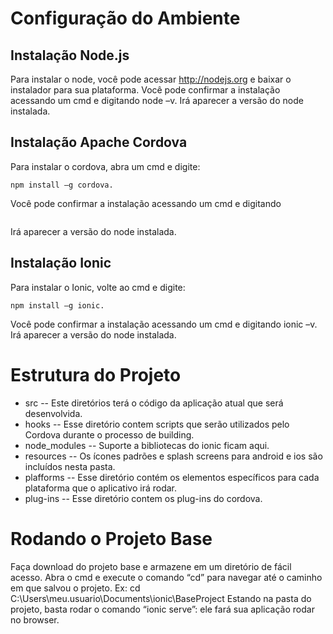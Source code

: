 # Configuração do Ambiente
## Instalação Node.js
Para instalar o node, você pode acessar  http://nodejs.org e baixar o instalador para sua plataforma.
Você pode confirmar a instalação acessando um cmd e digitando node –v. Irá aparecer a versão do node instalada.
## Instalação Apache Cordova
Para instalar o cordova, abra um cmd e digite: 
```
npm install –g cordova.
```

Você pode confirmar a instalação acessando um cmd e digitando 
```cordova –v
```
Irá aparecer a versão do node instalada.
## Instalação Ionic
Para instalar o Ionic, volte ao cmd e digite: 
```
npm install –g ionic.
```
Você pode confirmar a instalação acessando um cmd e digitando ionic –v. Irá aparecer a versão do node instalada.
# Estrutura do Projeto
- src -- Este diretórios terá o código da aplicação atual que será desenvolvida.
- hooks -- Esse diretório contem scripts que serão utilizados pelo Cordova durante o processo de building.
- node_modules -- Suporte a bibliotecas do ionic ficam aqui.
- resources -- Os ícones padrões e splash screens para android e ios são incluídos nesta pasta.
- plafforms -- Esse diretório contém os elementos específicos para cada plataforma que o aplicativo irá rodar.
- plug-ins -- Esse diretório contem os plug-ins do cordova.
# Rodando o Projeto Base
Faça download do projeto base e armazene em um diretório de fácil acesso.
Abra o cmd e execute o comando “cd” para navegar até o caminho em que salvou o projeto. 
Ex: cd C:\Users\meu.usuario\Documents\ionic\BaseProject
Estando na pasta do projeto, basta rodar o comando “ionic serve”: ele fará sua aplicação rodar no browser.

